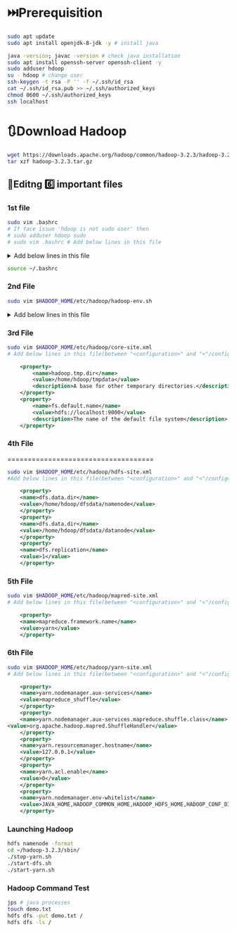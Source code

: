 # ⏭️Prerequisition

```bash
sudo apt update
sudo apt install openjdk-8-jdk -y # install java

java -version; javac -version # check java installation
sudo apt install openssh-server openssh-client -y
sudo adduser hdoop
su - hdoop # change user
ssh-keygen -t rsa -P '' -f ~/.ssh/id_rsa
cat ~/.ssh/id_rsa.pub >> ~/.ssh/authorized_keys
chmod 0600 ~/.ssh/authorized_keys
ssh localhost
```

# 🔃Download Hadoop
```bash
wget https://downloads.apache.org/hadoop/common/hadoop-3.2.3/hadoop-3.2.3.tar.gz
tar xzf hadoop-3.2.3.tar.gz
```

## 🚒Editng 6️⃣ important files
### 1st file
```bash
sudo vim .bashrc 
# If face issue 'hdoop is not sudo user' then
# sudo adduser hdoop sudo
# sudo vim .bashrc # Add below lines in this file
```
<details>
	<summary>Add below lines in this file</summary>

#Hadoop Related Options
export HADOOP_HOME=/home/hdoop/hadoop-3.2.3
export HADOOP_INSTALL=$HADOOP_HOME
export HADOOP_MAPRED_HOME=$HADOOP_HOME
export HADOOP_COMMON_HOME=$HADOOP_HOME
export HADOOP_HDFS_HOME=$HADOOP_HOME
export YARN_HOME=$HADOOP_HOME
export HADOOP_COMMON_LIB_NATIVE_DIR=$HADOOP_HOME/lib/native
export PATH=$PATH:$HADOOP_HOME/sbin:$HADOOP_HOME/bin
export HADOOP_OPTS"-Djava.library.path=$HADOOP_HOME/lib/nativ"

</details>

```bash
source ~/.bashrc
```

### 2nd File
```bash
sudo vim $HADOOP_HOME/etc/hadoop/hadoop-env.sh
```
<details>
	<summary>Add below lines in this file</summary>
export JAVA_HOME=/usr/lib/jvm/java-8-openjdk-amd64
</details>

### 3rd File
```bash
sudo vim $HADOOP_HOME/etc/hadoop/core-site.xml
# Add below lines in this file(between "<configuration>" and "<"/configuration>")
```
```xml
	<property>
		<name>hadoop.tmp.dir</name>
		<value>/home/hdoop/tmpdata</value>
		<description>A base for other temporary directories.</description>
	</property>
	<property>
		<name>fs.default.name</name>
		<value>hdfs://localhost:9000</value>
		<description>The name of the default file system</description>
	</property>
```

### 4th File
====================================
```bash
sudo vim $HADOOP_HOME/etc/hadoop/hdfs-site.xml
#Add below lines in this file(between "<configuration>" and "<"/configuration>")
```
```xml
	<property>
	<name>dfs.data.dir</name>
	<value>/home/hdoop/dfsdata/namenode</value>
	</property>
	<property>
	<name>dfs.data.dir</name>
	<value>/home/hdoop/dfsdata/datanode</value>
	</property>
	<property>
	<name>dfs.replication</name>
	<value>1</value>
	</property>
```

### 5th File
```bash
sudo vim $HADOOP_HOME/etc/hadoop/mapred-site.xml
# Add below lines in this file(between "<configuration>" and "<"/configuration>")
```
```xml
	<property>
	<name>mapreduce.framework.name</name>
	<value>yarn</value>
	</property>
```

### 6th File
```bash
sudo vim $HADOOP_HOME/etc/hadoop/yarn-site.xml
# Add below lines in this file(between "<configuration>" and "<"/configuration>")
```
```xml
	<property>
	<name>yarn.nodemanager.aux-services</name>
	<value>mapreduce_shuffle</value>
	</property>
	<property>
	<name>yarn.nodemanager.aux-services.mapreduce.shuffle.class</name>
<value>org.apache.hadoop.mapred.ShuffleHandler</value>
	</property>
	<property>
	<name>yarn.resourcemanager.hostname</name>
	<value>127.0.0.1</value>
	</property>
	<property>
	<name>yarn.acl.enable</name>
	<value>0</value>
	</property>
	<property>
	<name>yarn.nodemanager.env-whitelist</name>
	<value>JAVA_HOME,HADOOP_COMMON_HOME,HADOOP_HDFS_HOME,HADOOP_CONF_DIR,CLASSPATH_PERPEND_DISTCACHE,HADOOP_YARN_HOME,HADOOP_MAPRED_HOME</value>
	</property>
```

### Launching Hadoop
```bash
hdfs namenode -format
cd ~/hadoop-3.2.3/sbin/
./stop-yarn.sh
./start-dfs.sh
./start-yarn.sh
```

### Hadoop Command Test
```bash
jps # java processes
touch demo.txt
hdfs dfs -put demo.txt /
hdfs dfs -ls /
```
